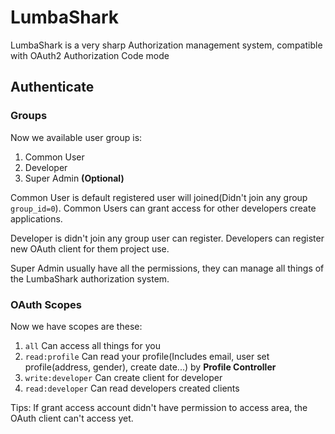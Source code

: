 # LumbaShark

LumbaShark is a very sharp Authorization management system, compatible with OAuth2 Authorization Code mode

## Authenticate

### Groups

Now we available user group is:

1. Common User
2. Developer
3. Super Admin **(Optional)**

Common User is default registered user will joined(Didn't join any group `group_id=0`). Common Users can grant access for other developers create applications.

Developer is didn't join any group user can register. Developers can register new OAuth client for them project use.

Super Admin usually have all the permissions, they can manage all things of the LumbaShark authorization system.

### OAuth Scopes

Now we have scopes are these:

1. `all` Can access all things for you
2. `read:profile` Can read your profile(Includes email, user set profile(address, gender), create date...) by **Profile Controller**
3. `write:developer` Can create client for developer
4. `read:developer` Can read developers created clients

Tips: If grant access account didn't have permission to access area, the OAuth client can't access yet.